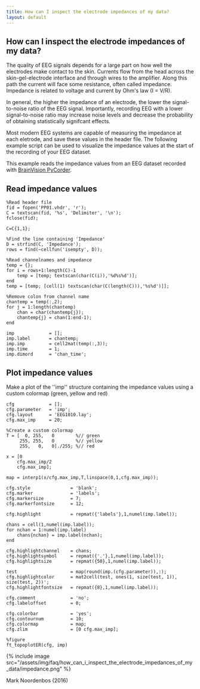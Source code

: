 ```yaml
---
title: How can I inspect the electrode impedances of my data?
layout: default
---
```


## How can I inspect the electrode impedances of my data?

The quality of EEG signals depends for a large part on how well the electrodes make contact to the skin. Currents flow from the head across the skin-gel-electrode interface and through wires to the amplifier. Along this path the current will face some resistance, often called impedance. Impedance is related to voltage and current by Ohm's law (I = V/R). 

In general, the higher the impedance of an electrode, the lower the signal-to-noise ratio of the EEG signal. Importantly, recording EEG with a lower signal-to-noise ratio may increase noise levels and decrease the probability of obtaining statistically signifcant effects.

Most modern EEG systems are capable of measuring the impedance at each eletrode, and save these values in the header file. The following example script can be used to visualize the impedance values at the start of the recording of your EEG dataset.

This example reads the impedance values from an EEG dataset recorded with [BrainVision PyCorder](http://www.brainvision.com/pycorder.html).

## Read impedance values

	%Read header file
	fid = fopen('PP01.vhdr', 'r');
	C = textscan(fid, '%s', 'Delimiter', '\n');
	fclose(fid);
	
	C=C{1,1};
	
	%Find the line containing 'Impedance'
	D = strfind(C, 'Impedance');
	rows = find(~cellfun('isempty', D));
	
	%Read channelnames and impedance
	temp = {};
	for i = rows+1:length(C)-1
	    temp = [temp; textscan(char(C(i)),'%d%s%d')];
	end
	temp = [temp; [cell(1) textscan(char(C(length(C))),'%s%d')]];
	
	%Remove colon from channel name
	chantemp = temp(:,2);
	for j = 1:length(chantemp)
	    chan = char(chantemp{j});
	    chantemp{j} = chan(1:end-1);
	end
	
	imp             = [];
	imp.label       = chantemp;
	imp.imp         = cell2mat(temp(:,3));
	imp.time        = 1;
	imp.dimord      = 'chan_time';

## Plot impedance values

Make a plot of the ''imp'' structure containing the impedance values using a custom colormap (green, yellow and red)

	cfg             = [];
	cfg.parameter   = 'imp';
	cfg.layout      = 'EEG1010.lay';
	cfg.max_imp     = 20;
	
	%Create a custom colormap
	T = [  0, 255,   0        %// green
	     255, 255,   0        %// yellow
	     255,   0,   0]./255; %// red
	
	x = [0
	    cfg.max_imp/2
	    cfg.max_imp];
	
	map = interp1(x/cfg.max_imp,T,linspace(0,1,cfg.max_imp));
	
	cfg.style               = 'blank';
	cfg.marker              = 'labels';
	cfg.markersize          = 7;
	cfg.markerfontsize      = 12;
	
	cfg.highlight           = repmat({'labels'},1,numel(imp.label));
	
	chans = cell(1,numel(imp.label));
	for nchan = 1:numel(imp.label)
	    chans{nchan} = imp.label(nchan);
	end
	
	cfg.highlightchannel    = chans;
	cfg.highlightsymbol     = repmat({'.'},1,numel(imp.label));
	cfg.highlightsize       = repmat({50},1,numel(imp.label));
	
	test                    = map(round(imp.(cfg.parameter)),:);
	cfg.highlightcolor      = mat2cell(test, ones(1, size(test, 1)), size(test, 2))';
	cfg.highlightfontsize   = repmat({8},1,numel(imp.label));
	
	cfg.comment             = 'no';
	cfg.labeloffset         = 0;
	
	cfg.colorbar            = 'yes';
	cfg.contournum          = 10;
	cfg.colormap            = map;
	cfg.zlim                = [0 cfg.max_imp];
	
	%figure
	ft_topoplotER(cfg, imp)

{% include image src="/assets/img/faq/how_can_i_inspect_the_electrode_impedances_of_my_data/impedance.png" %}

Mark Noordenbos (2016)

